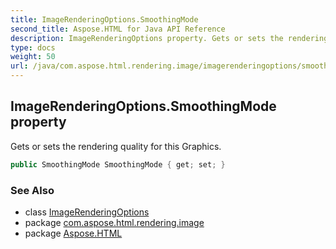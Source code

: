 ```yaml
---
title: ImageRenderingOptions.SmoothingMode
second_title: Aspose.HTML for Java API Reference
description: ImageRenderingOptions property. Gets or sets the rendering quality for this Graphics
type: docs
weight: 50
url: /java/com.aspose.html.rendering.image/imagerenderingoptions/smoothingmode/
---
```

## ImageRenderingOptions.SmoothingMode property

Gets or sets the rendering quality for this Graphics.

```java
public SmoothingMode SmoothingMode { get; set; }
```

### See Also

* class [ImageRenderingOptions](../)
* package [com.aspose.html.rendering.image](../../imagerenderingoptions/)
* package [Aspose.HTML](../../../)
